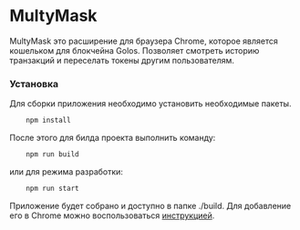 # MultyMask

MultyMask это расширение для браузера Chrome, которое является кошельком для блокчейна Golos.
Позволяет смотреть историю транзакций и переселать токены другим пользователям.

### Установка

Для сборки приложения необходимо установить необходимые пакеты.

```javascript
    npm install
```

После этого для билда проекта выполнить команду:

```javascript
    npm run build
```

или для режима разработки:

```javascript
    npm run start
```

Приложение будет собрано и доступно в папке ./build. Для добавление его в Chrome можно воспользоваться [инструкцией](https://developer.chrome.com/extensions/getstarted#unpacked).
